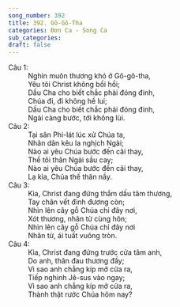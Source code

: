```yaml
---
song_number: 392
title: 392. Gô-Gô-Tha
categories: Đơn Ca - Song Ca
sub_categories: 
draft: false
---
```

<dl><dt>Câu 1:</dt><dd data-verse="1">Nghìn muôn thương khó ở Gô-gô-tha, <br/>Yêu tôi Christ không bồi hồi; <br/>Dầu Cha cho biết chắc phải đóng đinh, <br/>Chúa đi, đi không hề lui; <br/>Dầu Cha cho biết chắc phải đóng đinh, <br/>Ngài càng bước, tới không lùi. </dd><dt>Câu 2:</dt><dd data-verse="2">Tại sân Phi-lát lúc xử Chúa ta, <br/>Nhân dân kêu la nghịch Ngài; <br/>Nào ai yêu Chúa bước đến cãi thay, <br/>Thế tôi thân Ngài sầu cay; <br/>Nào ai yêu Chúa bước đến cãi thay, <br/>Lạ kìa, Chúa thế thân nầy. </dd><dt>Câu 3:</dt><dd data-verse="3">Kìa, Christ đang đứng thắm dấu tâm thương, <br/>Tay chân vết đinh đương còn; <br/>Nhìn lên cây gỗ Chúa chỉ đây nơi, <br/>Xót thương, nhân từ cùng hôn; <br/>Nhìn lên cây gỗ Chúa chỉ đây nơi <br/>Nhân từ, ái tuất vuông tròn. </dd><dt>Câu 4:</dt><dd data-verse="4">Kìa, Christ đang đứng trước cửa tâm anh, <br/>Do anh, thân đau thương đầy; <br/>Vì sao anh chẳng kíp mở cửa ra, <br/>Tiếp nghinh Jê-sus vào ngay; <br/>Vì sao anh chẳng kíp mở cửa ra, <br/>Thành thật rước Chúa hôm nay? </dd></dl>